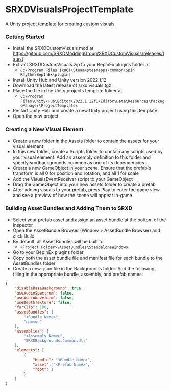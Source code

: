 # SRXDVisualsProjectTemplate
A Unity project template for creating custom visuals.

### Getting Started

- Install the SRXDCustomVisuals mod at https://github.com/SRXDModdingGroup/SRXDCustomVisuals/releases/latest
- Extract SRXDCustomVisuals.zip to your BepInEx plugins folder at
  - ```C:\Program Files (x86)\Steam\steamapps\common\Spin Rhythm\BepInEx\plugins```
- Install Unity Hub and Unity version 2022.1.12
- Download the latest release of srxd.visuals.tgz
- Place the file in the Unity projects template folder at
  - ```C:\Program Files\Unity\Hub\Editor\2022.1.12f1\Editor\Data\Resources\PackageManager\ProjectTemplates```
- Restart Unity Hub and create a new Unity project using this template
- Open the new project

### Creating a New Visual Element

- Create a new folder in the Assets folder to contain the assets for your visual element
- In this new folder, create a Scripts folder to contain any scripts used by your visual element. Add an assembly definition to this folder and specify srxdbackgrounds.common as one of its dependencies
- Create a new GameObject in your scene. Ensure that the prefab's transform is all 0 for position and rotation, and all 1 for scale
- Add the VisualsEventReceiver script to your GameObject
- Drag the GameObject into your new assets folder to create a prefab
- After adding visuals to your prefab, press Play to enter the game view and see a preview of how the scene will appear in-game

### Building Asset Bundles and Adding Them to SRXD

- Select your prefab asset and assign an asset bundle at the bottom of the Inspector
- Open the AssetBundle Browser (Window > AssetBundle Browser) and click Build
- By default, all Asset Bundles will be built to
  - ```<Project Folder>\AssetBundles\StandaloneWindows```
- Go to your BepInEx plugins folder
- Copy both the asset bundle file and manifest file for each bundle to the AssetBundles folder
- Create a new .json file in the Backgrounds folder. Add the following, filling in the appropriate bundle, assembly, and prefab names:

```json
{
	"disableBaseBackground": true,
	"useAudioSpectrum": false,
	"useAudioWaveform": false,
	"useDepthTexture": false,
	"farClip": 100,
	"assetBundles": [
		"<Bundle Name>",
		"common"
	],
	"assemblies": [
		"<Assembly Name>",
		"SRXDBackgrounds.Common.dll"
	],
	"elements": [
		{
			"bundle": "<Bundle Name>",
			"asset": "<Prefab Name>",
			"root": 1
		}
	]
}
```
